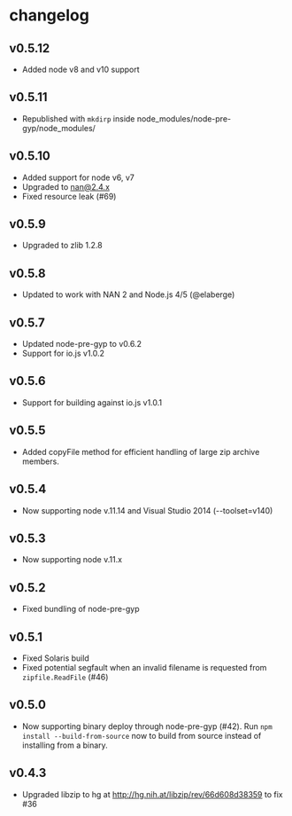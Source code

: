 # changelog

## v0.5.12

- Added node v8 and v10 support

## v0.5.11

 - Republished with `mkdirp` inside node_modules/node-pre-gyp/node_modules/

## v0.5.10

 - Added support for node v6, v7
 - Upgraded to nan@2.4.x
 - Fixed resource leak (#69)

## v0.5.9

 - Upgraded to zlib 1.2.8

## v0.5.8

 - Updated to work with NAN 2 and Node.js 4/5 (@elaberge)

## v0.5.7

 - Updated node-pre-gyp to v0.6.2
 - Support for io.js v1.0.2

## v0.5.6

 - Support for building against io.js v1.0.1

## v0.5.5

 - Added copyFile method for efficient handling of large zip archive members.

## v0.5.4

 - Now supporting node v.11.14 and Visual Studio 2014 (--toolset=v140)

## v0.5.3

 - Now supporting node v.11.x

## v0.5.2

 - Fixed bundling of node-pre-gyp

## v0.5.1

 - Fixed Solaris build
 - Fixed potential segfault when an invalid filename is requested from `zipfile.ReadFile` (#46)

## v0.5.0

 - Now supporting binary deploy through node-pre-gyp (#42). Run `npm install --build-from-source` now to build from source instead of installing from a binary.

## v0.4.3

 - Upgraded libzip to hg at http://hg.nih.at/libzip/rev/66d608d38359 to fix #36
